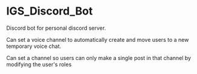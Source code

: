 # IGS_Discord_Bot
Discord bot for personal discord server.

Can set a voice channel to automatically create and move users to a new temporary voice chat.

Can set a channel so users can only make a single post in that channel by modifying the user's roles
